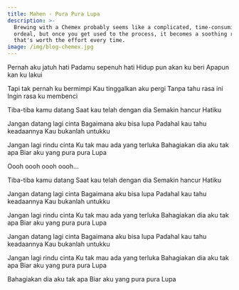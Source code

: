 ```yaml
---
title: Mahen - Pura Pura Lupa
description: >-
  Brewing with a Chemex probably seems like a complicated, time-consuming
  ordeal, but once you get used to the process, it becomes a soothing ritual
  that's worth the effort every time.
image: /img/blog-chemex.jpg
---
```


Pernah aku jatuh hati
Padamu sepenuh hati
Hidup pun akan ku beri
Apapun kan ku lakui

Tapi tak pernah ku bermimpi
Kau tinggalkan aku pergi
Tanpa tahu rasa ini
Ingin rasa ku membenci

Tiba-tiba kamu datang
Saat kau telah dengan dia
Semakin hancur
Hatiku

Jangan datang lagi cinta
Bagaimana aku bisa lupa
Padahal kau tahu keadaannya
Kau bukanlah untukku

Jangan lagi rindu cinta
Ku tak mau ada yang terluka
Bahagiakan dia aku tak apa
Biar aku yang pura pura
Lupa

Oooh oooh oooh oooh...

Tiba-tiba kamu datang
Saat kau telah dengan dia
Semakin hancur
Hatiku

Jangan datang lagi cinta
Bagaimana aku bisa lupa
Padahal kau tahu keadaannya
Kau bukanlah untukku

Jangan lagi rindu cinta
Ku tak mau ada yang terluka
Bahagiakan dia aku tak apa
Biar aku yang pura pura
Lupa

Jangan datang lagi cinta
Bagaimana aku bisa lupa
Padahal kau tahu keadaannya
Kau bukanlah untukku

Jangan lagi rindu cinta
Ku tak mau ada yang terluka
Bahagiakan dia aku tak apa
Biar aku yang pura pura
Lupa

Bahagiakan dia aku tak apa
Biar aku yang pura pura
Lupa      
